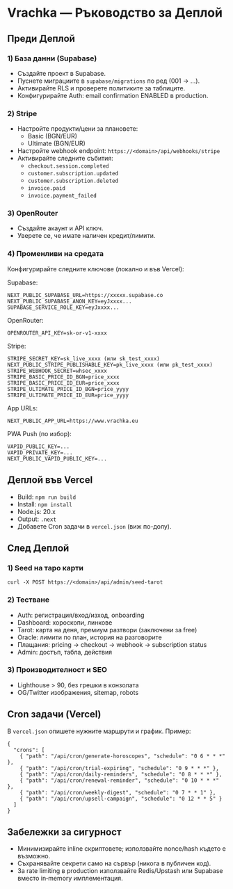 # Vrachka — Ръководство за Деплой

## Преди Деплой

### 1) База данни (Supabase)
- Създайте проект в Supabase.
- Пуснете миграциите в `supabase/migrations` по ред (001 → ...).
- Активирайте RLS и проверете политиките за таблиците.
- Конфигурирайте Auth: email confirmation ENABLED в production.

### 2) Stripe
- Настройте продукти/цени за плановете:
  - Basic (BGN/EUR)
  - Ultimate (BGN/EUR)
- Настройте webhook endpoint: `https://<domain>/api/webhooks/stripe`
- Активирайте следните събития:
  - `checkout.session.completed`
  - `customer.subscription.updated`
  - `customer.subscription.deleted`
  - `invoice.paid`
  - `invoice.payment_failed`

### 3) OpenRouter
- Създайте акаунт и API ключ.
- Уверете се, че имате наличен кредит/лимити.

### 4) Променливи на средата
Конфигурирайте следните ключове (локално и във Vercel):

Supabase:
```
NEXT_PUBLIC_SUPABASE_URL=https://xxxxx.supabase.co
NEXT_PUBLIC_SUPABASE_ANON_KEY=eyJxxxx...
SUPABASE_SERVICE_ROLE_KEY=eyJxxxx...
```

OpenRouter:
```
OPENROUTER_API_KEY=sk-or-v1-xxxx
```

Stripe:
```
STRIPE_SECRET_KEY=sk_live_xxxx (или sk_test_xxxx)
NEXT_PUBLIC_STRIPE_PUBLISHABLE_KEY=pk_live_xxxx (или pk_test_xxxx)
STRIPE_WEBHOOK_SECRET=whsec_xxxx
STRIPE_BASIC_PRICE_ID_BGN=price_xxxx
STRIPE_BASIC_PRICE_ID_EUR=price_xxxx
STRIPE_ULTIMATE_PRICE_ID_BGN=price_yyyy
STRIPE_ULTIMATE_PRICE_ID_EUR=price_yyyy
```

App URLs:
```
NEXT_PUBLIC_APP_URL=https://www.vrachka.eu
```

PWA Push (по избор):
```
VAPID_PUBLIC_KEY=...
VAPID_PRIVATE_KEY=...
NEXT_PUBLIC_VAPID_PUBLIC_KEY=...
```

## Деплой във Vercel
- Build: `npm run build`
- Install: `npm install`
- Node.js: 20.x
- Output: `.next`
- Добавете Cron задачи в `vercel.json` (виж по-долу).

## След Деплой

### 1) Seed на таро карти
```
curl -X POST https://<domain>/api/admin/seed-tarot
```

### 2) Тестване
- Auth: регистрация/вход/изход, onboarding
- Dashboard: хороскопи, линкове
- Tarot: карта на деня, премиум разтвори (заключени за free)
- Oracle: лимити по план, история на разговорите
- Плащания: pricing → checkout → webhook → subscription status
- Admin: достъп, табла, действия

### 3) Производителност и SEO
- Lighthouse > 90, без грешки в конзолата
- OG/Twitter изображения, sitemap, robots

## Cron задачи (Vercel)
В `vercel.json` опишете нужните маршрути и график. Пример:
```
{
  "crons": [
    { "path": "/api/cron/generate-horoscopes", "schedule": "0 6 * * *" },
    { "path": "/api/cron/trial-expiring", "schedule": "0 9 * * *" },
    { "path": "/api/cron/daily-reminders", "schedule": "0 8 * * *" },
    { "path": "/api/cron/renewal-reminder", "schedule": "0 10 * * *" },
    { "path": "/api/cron/weekly-digest", "schedule": "0 7 * * 1" },
    { "path": "/api/cron/upsell-campaign", "schedule": "0 12 * * 5" }
  ]
}
```

## Забележки за сигурност
- Минимизирайте inline скриптовете; използвайте nonce/hash където е възможно.
- Съхранявайте секрети само на сървър (никога в публичен код).
- За rate limiting в production използвайте Redis/Upstash или Supabase вместо in‑memory имплементация.

